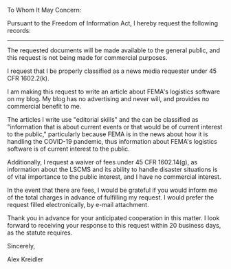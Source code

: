 To Whom It May Concern:

Pursuant to the Freedom of Information Act, I hereby request the following records:

---

The requested documents will be made available to the general public, and this request is not being made for commercial purposes.

I request that I be properly classified as a news media requester under 45 CFR 1602.2(k).

I am making this request to write an article about FEMA's logistics software on my blog. My blog has no advertising and never will, and provides no commercial benefit to me.

The articles I write use "editorial skills" and the can be classified as "information that is about current events or that would be of current interest to the public," particularly because FEMA is in the news about how it is handling the COVID-19 pandemic, thus information about FEMA's logistics software is of current interest to the public.

Additionally, I request a waiver of fees under 45 CFR 1602.14(g), as information about the LSCMS and its ability to handle disaster situations is of vital importance to the public interest, and I have no commercial interest.

In the event that there are fees, I would be grateful if you would inform me of the total charges in advance of fulfilling my request. I would prefer the request filled electronically, by e-mail attachment.

Thank you in advance for your anticipated cooperation in this matter. I look forward to receiving your response to this request within 20 business days, as the statute requires.

Sincerely,

Alex Kreidler
